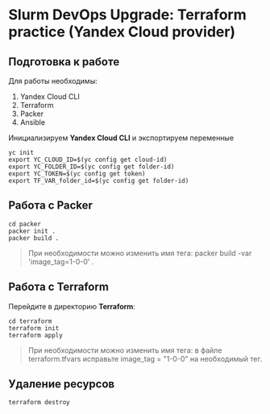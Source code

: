 # Slurm DevOps Upgrade: Terraform practice (Yandex Cloud provider)

## Подготовка к работе

 Для работы необходимы:
 1. Yandex Cloud CLI
 2. Terraform
 3. Packer
 4. Ansible

Инициализируем **Yandex Cloud CLI** и экспортируем переменные
```
yc init
export YC_CLOUD_ID=$(yc config get cloud-id)
export YC_FOLDER_ID=$(yc config get folder-id)
export YC_TOKEN=$(yc config get token)
export TF_VAR_folder_id=$(yc config get folder-id)
```

## Работа с Packer

```
cd packer
packer init .
packer build .
```
> При необходимости можно изменить имя тега: packer build -var 'image_tag=1-0-0' .

## Работа с Terraform

Перейдите в директорию **Terraform**:
```
cd terraform
terraform init
terraform apply
```

> При необходимости можно изменить имя тега: в файле terraform.tfvars исправьте image_tag = "1-0-0" на необходимый тег.

## Удаление ресурсов

```
terraform destroy
```
